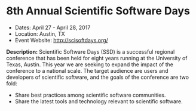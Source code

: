 
# 8th Annual Scientific Software Days

- Dates: April 27 - April 28, 2017
- Location: Austin, TX
- Event Website: http://scisoftdays.org/

**Description:**  Scientific Software Days (SSD) is a successful regional conference that has been held for eight years running at the University of Texas, Austin. This year we are seeking to expand the impact of the conference to a national scale. The target audience are users and developers of scientific software, and the goals of the conference are two fold:
- Share best practices among scientific software communities.
- Share the latest tools and technology relevant to scientific software.

<!---
Publish: yes
Categories: planning, crosscutting
Topics: software engineering
Tags: conference
Level: 2
Prerequisites: default
Aggregate: none
--->
